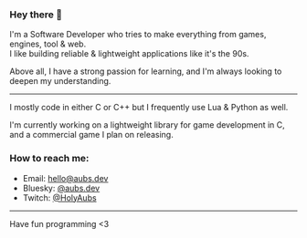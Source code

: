### Hey there 🌻

I'm a Software Developer who tries to make everything from games, engines, tool & web.
<br>
I like building reliable & lightweight applications like it's the 90s.

Above all, I have a strong passion for learning, and I'm always looking to deepen my understanding.

---

I mostly code in either C or C++ but I frequently use Lua & Python as well.

I'm currently working on a lightweight library for game development in C, and a commercial game I plan on releasing.

### How to reach me:
- Email: hello@aubs.dev
- Bluesky: [@aubs.dev](https://bsky.app/profile/aubs.dev)
- Twitch: [@HolyAubs](https://twitch.tv/holyaubs)

---

Have fun programming <3